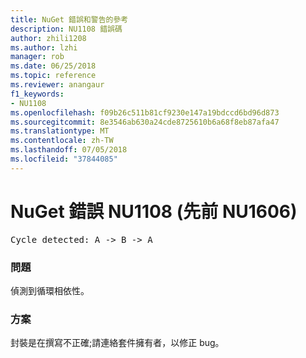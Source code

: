 ```yaml
---
title: NuGet 錯誤和警告的參考
description: NU1108 錯誤碼
author: zhili1208
ms.author: lzhi
manager: rob
ms.date: 06/25/2018
ms.topic: reference
ms.reviewer: anangaur
f1_keywords:
- NU1108
ms.openlocfilehash: f09b26c511b81cf9230e147a19bdccd6bd96d873
ms.sourcegitcommit: 8e3546ab630a24cde8725610b6a68f8eb87afa47
ms.translationtype: MT
ms.contentlocale: zh-TW
ms.lasthandoff: 07/05/2018
ms.locfileid: "37844085"
---
```

# <a name="nuget-error-nu1108-previously-nu1606"></a>NuGet 錯誤 NU1108 (先前 NU1606)

<pre>Cycle detected: A -> B -> A</pre>

### <a name="issue"></a>問題
偵測到循環相依性。

### <a name="solution"></a>方案
封裝是在撰寫不正確;請連絡套件擁有者，以修正 bug。